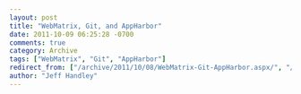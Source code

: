 ```yaml
---
layout: post
title: "WebMatrix, Git, and AppHarbor"
date: 2011-10-09 06:25:28 -0700
comments: true
category: Archive
tags: ["WebMatrix", "Git", "AppHarbor"]
redirect_from: ["/archive/2011/10/08/WebMatrix-Git-AppHarbor.aspx/", "/archive/2011/10/08/webmatrix-git-appharbor.aspx"]
author: "Jeff Handley"
---
```


